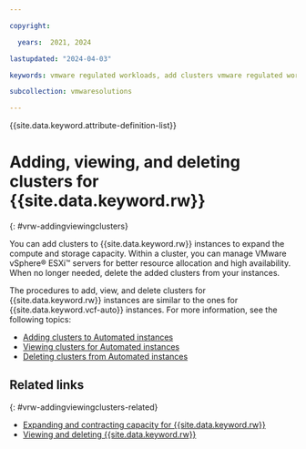 ```yaml
---

copyright:

  years:  2021, 2024

lastupdated: "2024-04-03"

keywords: vmware regulated workloads, add clusters vmware regulated workloads, view clusters vmware regulated workloads, delete clusters vmware regulated workloads

subcollection: vmwaresolutions

---
```


{{site.data.keyword.attribute-definition-list}}

# Adding, viewing, and deleting clusters for {{site.data.keyword.rw}}
{: #vrw-addingviewingclusters}

You can add clusters to {{site.data.keyword.rw}} instances to expand the compute and storage capacity. Within a cluster, you can manage VMware vSphere® ESXi™ servers for better resource allocation and high availability. When no longer needed, delete the added clusters from your instances.

The procedures to add, view, and delete clusters for {{site.data.keyword.rw}} instances are similar to the ones for {{site.data.keyword.vcf-auto}} instances. For more information, see the following topics:
* [Adding clusters to Automated instances](/docs/vmwaresolutions?topic=vmwaresolutions-vc_addingclusters)
* [Viewing clusters for Automated instances](/docs/vmwaresolutions?topic=vmwaresolutions-vc_viewingclusters)
* [Deleting clusters from Automated instances](/docs/vmwaresolutions?topic=vmwaresolutions-vc_deletingclusters)

## Related links
{: #vrw-addingviewingclusters-related}

* [Expanding and contracting capacity for {{site.data.keyword.rw}}](/docs/vmwaresolutions?topic=vmwaresolutions-vrw-addingremovingservers)
* [Viewing and deleting {{site.data.keyword.rw}}](/docs/vmwaresolutions?topic=vmwaresolutions-vrw-view-delete-instance)
